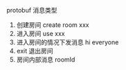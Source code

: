 protobuf 消息类型

1. 创建房间 create room xxx
2. 进入房间 use xxx
3. 进入房间的情况下发消息 hi everyone
4. exit 退出房间
5. 房间内部消息 roomId